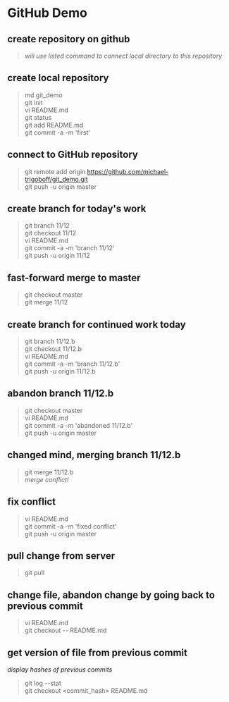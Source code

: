 # GitHub Demo

## create repository on github
> _will use listed command to connect local directory to this repository_

## create local repository
> md git_demo  
> git init  
> vi README.md  
> git status  
> git add README.md  
> git commit -a -m 'first'  

## connect to GitHub repository
> git remote add origin https://github.com/michael-trigoboff/git_demo.git  
> git push -u origin master  

## create branch for today's work
> git branch 11/12  
> git checkout 11/12  
> vi README.md  
> git commit -a -m 'branch 11/12'  
> git push -u origin 11/12  

## fast-forward merge to master
> git checkout master  
> git merge 11/12  

## create branch for continued work today
> git branch 11/12.b  
> git checkout 11/12.b  
> vi README.md  
> git commit -a -m 'branch 11/12.b'  
> git push -u origin 11/12.b  

## abandon branch 11/12.b
> git checkout master  
> vi README.md  
> git commit -a -m 'abandoned 11/12.b'  
> git push -u origin master  

## changed mind, merging branch 11/12.b
> git merge 11/12.b  
_merge conflict!_  

## fix conflict
> vi README.md  
> git commit -a -m 'fixed conflict'  
> git push -u origin master  

## pull change from server
> git pull

## change file, abandon change by going back to previous commit
> vi README.md  
> git checkout -- README.md

## get version of file from previous commit
_display hashes of previous commits_  
> git log --stat  
> git checkout <commit_hash> README.md  
